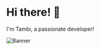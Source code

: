 # Hi there! 👋  
I'm Tambi, a passionate developer!  

![Banner](https://cdn.dribbble.com/userupload/25942943/file/original-8fe8693f63fb7452f80a8008fb247eb6.gif)  

